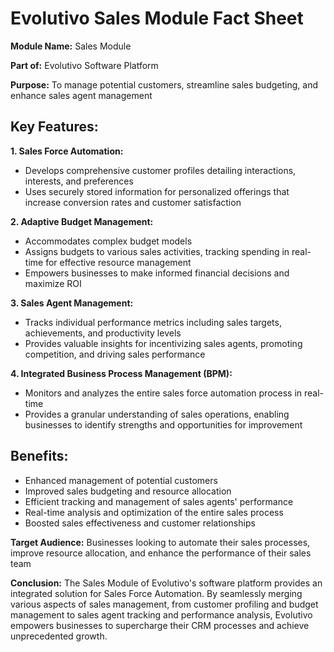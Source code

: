 # Evolutivo Sales Module Fact Sheet

**Module Name:** Sales Module

**Part of:** Evolutivo Software Platform

**Purpose:** To manage potential customers, streamline sales budgeting, and enhance sales agent management

## Key Features:

**1. Sales Force Automation:**

- Develops comprehensive customer profiles detailing interactions, interests, and preferences
- Uses securely stored information for personalized offerings that increase conversion rates and customer satisfaction

**2. Adaptive Budget Management:**

- Accommodates complex budget models
- Assigns budgets to various sales activities, tracking spending in real-time for effective resource management
- Empowers businesses to make informed financial decisions and maximize ROI

**3. Sales Agent Management:**

- Tracks individual performance metrics including sales targets, achievements, and productivity levels
- Provides valuable insights for incentivizing sales agents, promoting competition, and driving sales performance

**4. Integrated Business Process Management (BPM):**

- Monitors and analyzes the entire sales force automation process in real-time
- Provides a granular understanding of sales operations, enabling businesses to identify strengths and opportunities for improvement

## Benefits:

- Enhanced management of potential customers
- Improved sales budgeting and resource allocation
- Efficient tracking and management of sales agents' performance
- Real-time analysis and optimization of the entire sales process
- Boosted sales effectiveness and customer relationships

**Target Audience:** Businesses looking to automate their sales processes, improve resource allocation, and enhance the performance of their sales team

**Conclusion:** The Sales Module of Evolutivo's software platform provides an integrated solution for Sales Force Automation. By seamlessly merging various aspects of sales management, from customer profiling and budget management to sales agent tracking and performance analysis, Evolutivo empowers businesses to supercharge their CRM processes and achieve unprecedented growth.